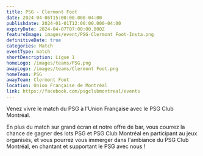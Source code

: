 ```yaml
---
title: PSG - Clermont Foot
date: 2024-04-06T15:00:00.000-04:00
publishdate: 2024-01-01T12:00:00.000-04:00
expiryDate: 2024-04-07T07:00:00.000Z
featureImage: images/event/PSG-Clermont Foot-Insta.png
definitiveDate: true
categories: Match
eventType: match
shortDescription: Ligue 1
homeLogo: /images/teams/PSG.png
awayLogo: /images/teams/Clermont Foot.png
homeTeam: PSG
awayTeam: Clermont Foot
location: Union Française de Montréal
link: https://facebook.com/psgclubmontreal/events
---
```


Venez vivre le match du PSG à l'Union Française avec le PSG Club Montréal.

En plus du match sur grand écran et notre offre de bar, vous courrez la chance de gagner des lots PSG et PSG Club Montréal en participant au jeux organisés, et vous pourrez vous immerger dans l'ambiance du PSG Club Montréal, en chantant et supportant le PSG avec nous !
